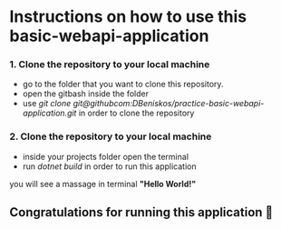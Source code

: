 # Instructions on how to use this basic-webapi-application

### 1. Clone the repository to your local machine
- go to the folder that you want to clone this repository.
- open the gitbash inside the folder
- use *git clone git@githubcom:DBeniskos/practice-basic-webapi-application.git* in order to clone the repository
### 2. Clone the repository to your local machine
- inside your projects folder open the terminal
- run *dotnet build* in order to run this application

you will see a massage in terminal **"Hello World!"**
## Congratulations for running this application 🎉